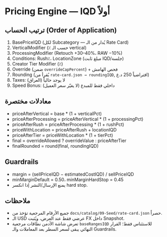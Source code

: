 # Pricing Engine — IQD أولاً

## ترتيب الحساب (Order of Application)
1. BasePriceIQD (لكل Subcategory — يُدار من الـ Rate Card)
2. VerticalModifier (٪ حسب الـ vertical)
3. ProcessingModifier (Retouch +30–40%، RAW −10%)
4. Conditions: Rush٪، LocationZone (مبلغ ثابت IQD/جلسة)
5. Creator Tier Modifier (٪)
6. Override (ضمن `overrideCapPercent`) + فحص الهامش
7. Rounding (يُقرأ من `rate-card.json → roundingIQD`, افتراضياً 250 د.ع)
8. Taxes: لا يوجد حالياً (العراق)
9. Speed Bonus: داخلي فقط للمبدع (لا يغيّر سعر العميل)

## معادلات مختصرة
- priceAfterVertical = base * (1 + verticalPct)
- priceAfterProcessing = priceAfterVertical * (1 + processingPct)
- priceAfterRush = priceAfterProcessing * (1 + rushPct)
- priceWithLocation = priceAfterRush + locationIQD
- priceAfterTier = priceWithLocation * (1 + tierPct)
- final = overrideAllowed ? overrideValue : priceAfterTier
- finalRounded = round(final, roundingIQD)

## Guardrails
- margin = (sellPriceIQD − estimatedCostIQD) / sellPriceIQD
- minMarginDefault = 0.50، minMarginHardStop = 0.45
- يمنع الإرسال/النشر إذا انكسر hard stop.

## ملاحظات
- جميع الأرقام المرجعية تؤخذ من `docs/catalog/09-Seed/rate-card.json` حصراً.
- الـ USD عرضي فقط عند العرض، ويُثبت FX داخل Snapshot.
- تعرض شاشة الأدمن نطاقات مرجعية `baseRangesIQD` للاستئناس فقط؛ القرار النهائي يبقى لسعر السطر بعد المعاملات والـ Guardrails.

